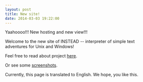 ```yaml
---
layout: post
title: New site!
date: 2014-03-03 19:22:00
---
```


Yaahoooo!!! New hosting and new view!!!

Welcome to the new site of INSTEAD -- interpreter of simple text adventures for Unix and Windows!

Feel free to read about project [here](/about).

Or see some [screenshots](/screenshots).

Currently, this page is translated to English. We hope, you like this.

